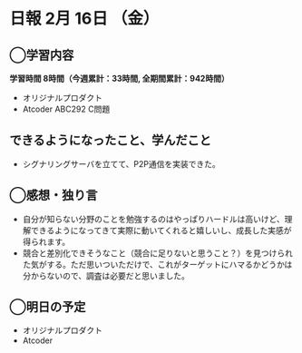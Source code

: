 # 日報  2月 16日 （金）

## ◯学習内容

**学習時間  8時間（今週累計：33時間, 全期間累計：942時間）**

- オリジナルプロダクト
- Atcoder ABC292 C問題

## できるようになったこと、学んだこと

- シグナリングサーバを立てて、P2P通信を実装できた。

## ◯感想・独り言

- 自分が知らない分野のことを勉強するのはやっぱりハードルは高いけど、理解できるようになってきて実際に動いてくれると嬉しいし、成長した実感が得られます。
- 競合と差別化できそうなこと（競合に足りないと思うこと？）を見つけられた気がする。ただ思いついただけで、これがターゲットにハマるかどうかは分からないので、調査は必要だと思いました。

## ◯明日の予定

- オリジナルプロダクト
- Atcoder
